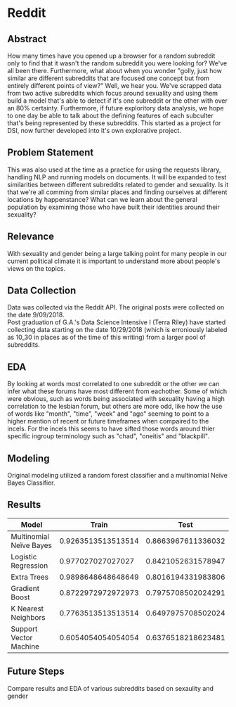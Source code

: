# Reddit
## Abstract
How many times have you opened up a browser for a random subreddit only to find that it wasn't the random subreddit you were looking for? We've all been there. Furthermore, what about when you wonder "golly, just how similar are different subreddits that are focused one concept but from entirely different points of view?" Well, we hear you. We've scrapped data from two active subreddits which focus around sexuality and using them build a model that's able to detect if it's one subreddit or the other with over an 80% certainty. Furthermore, if future exploritory data analysis, we hope to one day be able to talk about the defining features of each subculter that's being represented by these subreddits.  This started as a project for DSI, now further developed into it's own explorative project.

## Problem Statement
This was also used at the time as a practice for using the requests library, handling NLP and running models on documents.  It will be expanded to test similarities between different subreddits related to gender and sexuality.  Is it that we're all comming from similar places and finding ourselves at different locations by happenstance?  What can we learn about the general population by examining those who have built their identities around their sexuality? 

## Relevance
With sexuality and gender being a large talking point for many people in our current political climate it is important to understand more about people's views on the topics.

## Data Collection
Data was collected via the Reddit API.  The original posts were collected on the date 9/09/2018.  
Post graduation of G.A.'s Data Science Intensive I (Terra Riley) have started collecting data starting on the date 10/29/2018 (which is erroniously labeled as 10_30 in places as of the time of this writing) from a larger pool of subreddits.
    
## EDA
By looking at words most correlated to one subreddit or the other we can infer what these forums have most different from eachother. Some of which were obvious, such as words being associated with sexuality having a high correlation to the lesbian forum, but others are more odd, like how the use of words like "month", "time", "week" and "ago" seeming to point to a higher mention of recent or future timeframes when compaired to the incels. For the incels this seems to have sifted those words around thier specific ingroup terminology such as "chad", "oneitis" and "blackpill".
    
## Modeling
Original modeling utilized a random forest classifier and a multinomial Neïve Bayes Classifier.

## Results
|Model                  | Train             |Test               |
|-----------------------|-------------------|-------------------|
|Multinomial Neïve Bayes|0.9263513513513514 |0.8663967611336032 |
|Logistic Regression    |0.977027027027027  |0.8421052631578947 |
|Extra Trees            |0.9898648648648649 |0.8016194331983806 |
|Gradient Boost         |0.8722972972972973 |0.7975708502024291 |
|K Nearest Neighbors    |0.7763513513513514 |0.6497975708502024 |
|Support Vector Machine |0.6054054054054054 |0.6376518218623481 |
    
## Future Steps
Compare results and EDA of various subreddits based on sexaulity and gender
